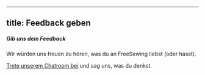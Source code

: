 ***

## title: Feedback geben

<Note>

##### Gib uns dein Feedback

Wir würden uns freuen zu hören, was du an FreeSewing liebst (oder hasst).

[Trete unserem Chatroom bei](https://discord.freesewing.org/) und sag uns, was du denkst.

</Note>
